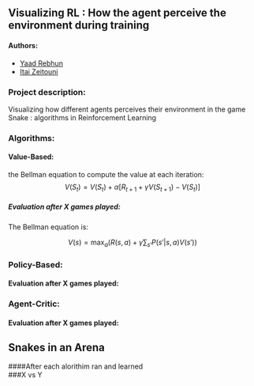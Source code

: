 ## Visualizing RL : How the agent perceive the environment during training


#### Authors:
* [Yaad Rebhun](https://github.com/YaadR)
* [Itai Zeitouni](https://github.com/Itaize33)

### Project description:
Visualizing how different agents perceives their environment in the game Snake : algorithms in Reinforcement Learning



### Algorithms:
#### Value-Based:

the Bellman equation to compute the value at each iteration:
$$V(S_t) = V(S_t) + \alpha \left[ R_{t+1} + \gamma V(S_{t+1}) - V(S_t) \right]$$


##### Evaluation after X games played:

The Bellman equation is:

$$
V(s) = \max_a \left( R(s,a) + \gamma \sum_{s'} P(s' | s,a) V(s') \right)
$$



### Policy-Based:

#### Evaluation after X games played:


### Agent-Critic:



#### Evaluation after X games played:




## Snakes in an Arena
####After each alorithim ran and learned  
###X vs Y




